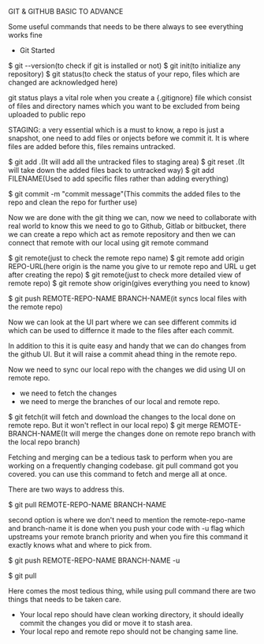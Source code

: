 GIT & GITHUB BASIC TO ADVANCE

Some useful commands that needs to be there always to see everything works fine 

- Git Started

$ git --version(to check if git is installed or not)
$ git init(to initialize any repository)
$ git status(to check the status of your repo, files which are changed are acknowledged here)

git status plays a vital role when you create a {.gitignore} file which consist of files and directory names which you want to be excluded from being uploaded to public repo

STAGING: a very essential which is a must to know, a repo is just a snapshot, one need to add files or onjects before we commit it. It is where files are added before this, files remains untracked.

$ git add .(It will add all the untracked files to staging area)
$ git reset .(It will take down the added files back to untracked way)
$ git add FILENAME(Used to add specific files rather than adding everything)

$ git commit -m "commit message"(This commits the added files to the repo and clean the repo for further use)


Now we are done with the git thing we can, now we need to collaborate with real world to know this we need to go to Github, Gitlab or bitbucket, there we can create a repo which act as remote repository and then we can connect that remote with our local using git remote command

$ git remote(just to check the remote repo name)
$ git remote add origin REPO-URL(here origin is the name you give to ur remote repo and URL u get after creating the repo)
$ git remote(just to check more detailed view of remote repo)
$ git remote show origin(gives everything you need to know)

$ git push REMOTE-REPO-NAME BRANCH-NAME(it syncs local files with the remote repo)

Now we can look at the UI part where we can see different commits id which can be used to differnce it made to the files after each commit. 

In addition to this it is quite easy and handy that we can do changes from the github UI. But it will raise a commit ahead thing in the remote repo.

Now we need to sync our local repo with the changes we did using UI on remote repo.

- we need to fetch the changes
- we need to merge the branches of our local and remote repo.

$ git fetch(it will fetch and download the changes to the local done on remote repo. But it won't reflect in our local repo)
$ git merge REMOTE-BRANCH-NAME(It will merge the changes done on remote repo branch with the local repo branch)

Fetching and merging can be a tedious task to perform when you are working on a frequently changing codebase. git pull command got you covered. you can use this command to fetch and merge all at once. 

There are two ways to address this.

$ git pull REMOTE-REPO-NAME BRANCH-NAME

second option is where we don't need to mention the remote-repo-name and branch-name it is done when you push your code with -u flag which upstreams your remote branch priority and when you fire this command it exactly knows what and where to pick from.

$ git push REMOTE-REPO-NAME BRANCH-NAME -u

$ git pull

Here comes the most tedious thing, while using pull command there are two things that needs to be taken care.

- Your local repo should have clean working directory, it should ideally commit the changes you did or move it to stash area.
- Your local repo and remote repo should not be changing same line.